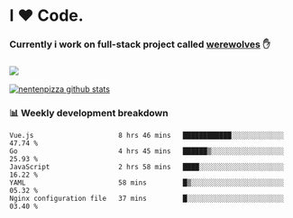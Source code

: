 # I ❤️ Code.
### Currently i work on full-stack project called [werewolves](https://github.com/nentenpizza/werewolves-backend) ✋

### ![](http://img.shields.io/badge/Go-language-blue?style=for-the-badge&logo=appveyor)
[![nentenpizza github stats](https://github-readme-stats.vercel.app/api?username=nentenpizza&count_private=true)](https://github.com/anuraghazra/github-readme-stats)

### 📊 Weekly development breakdown

<!--START_SECTION:waka-->
```text
Vue.js                     8 hrs 46 mins   ████████████░░░░░░░░░░░░░   47.74 % 
Go                         4 hrs 45 mins   ██████▒░░░░░░░░░░░░░░░░░░   25.93 % 
JavaScript                 2 hrs 58 mins   ████░░░░░░░░░░░░░░░░░░░░░   16.22 % 
YAML                       58 mins         █▒░░░░░░░░░░░░░░░░░░░░░░░   05.32 % 
Nginx configuration file   37 mins         █░░░░░░░░░░░░░░░░░░░░░░░░   03.40 % 
```
<!--END_SECTION:waka-->

